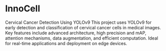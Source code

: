 # InnoCell
Cervical Cancer Detection Using YOLOv9 This project uses YOLOv9 for early detection and classification of cervical cancer cells in medical images. Key features include advanced architecture, high precision and mAP, attention mechanisms, data augmentation, and efficient computation. Ideal for real-time applications and deployment on edge devices.
